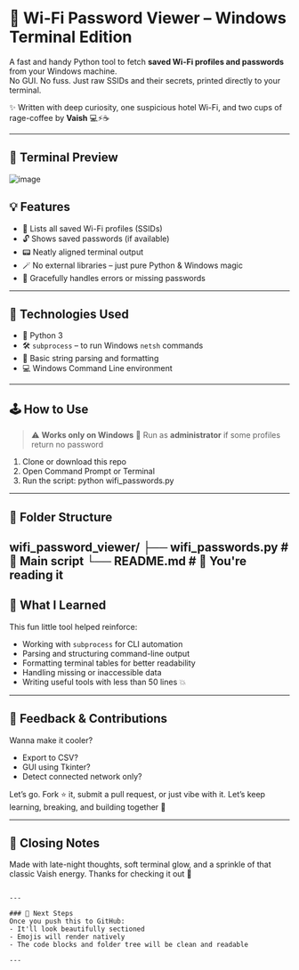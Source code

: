 # 🔐 Wi-Fi Password Viewer – Windows Terminal Edition

A fast and handy Python tool to fetch **saved Wi-Fi profiles and passwords** from your Windows machine.  
No GUI. No fuss. Just raw SSIDs and their secrets, printed directly to your terminal.

✨ Written with deep curiosity, one suspicious hotel Wi-Fi, and two cups of rage-coffee by **Vaish** 💻⚡☕

---

## 📸 Terminal Preview

![image](https://github.com/user-attachments/assets/79ea866c-62ad-4f71-975b-851b40d0484b)

## 💡 Features

* 📡 Lists all saved Wi-Fi profiles (SSIDs)
* 🔓 Shows saved passwords (if available)
* 📟 Neatly aligned terminal output
* 🪄 No external libraries – just pure Python & Windows magic
* 🧼 Gracefully handles errors or missing passwords

---

## 🚀 Technologies Used

* 🐍 Python 3
* 🛠️ `subprocess` – to run Windows `netsh` commands
* 🧠 Basic string parsing and formatting
* 💻 Windows Command Line environment

---

## 🕹️ How to Use

> ⚠️ **Works only on Windows**
> 🛑 Run as **administrator** if some profiles return no password

1. Clone or download this repo
2. Open Command Prompt or Terminal
3. Run the script: python wifi_passwords.py


---

## 📂 Folder Structure


wifi_password_viewer/
├── wifi_passwords.py   # 🔐 Main script
└── README.md           # 📄 You're reading it
---

## 🧠 What I Learned

This fun little tool helped reinforce:

* Working with `subprocess` for CLI automation
* Parsing and structuring command-line output
* Formatting terminal tables for better readability
* Handling missing or inaccessible data
* Writing useful tools with less than 50 lines 💥

---

## 💬 Feedback & Contributions

Wanna make it cooler?

* Export to CSV?
* GUI using Tkinter?
* Detect connected network only?

Let’s go. Fork ⭐ it, submit a pull request, or just vibe with it.
Let’s keep learning, breaking, and building together 🚀

---

## 🍵 Closing Notes

Made with late-night thoughts, soft terminal glow, and a sprinkle of that classic Vaish energy.
Thanks for checking it out 💙

```

---

### 🌟 Next Steps
Once you push this to GitHub:
- It'll look beautifully sectioned
- Emojis will render natively
- The code blocks and folder tree will be clean and readable

---
